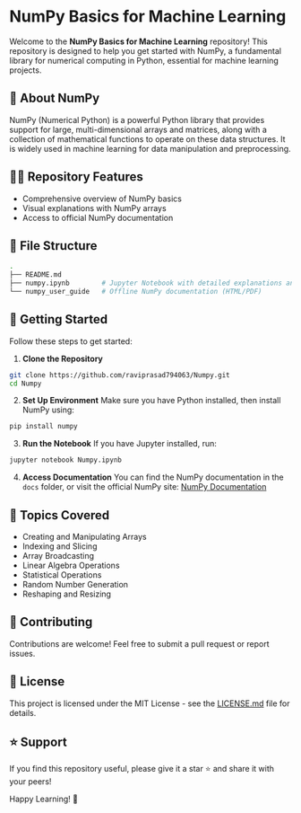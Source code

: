 # NumPy Basics for Machine Learning

Welcome to the **NumPy Basics for Machine Learning** repository! This repository is designed to help you get started with NumPy, a fundamental library for numerical computing in Python, essential for machine learning projects.

## 📌 **About NumPy**
NumPy (Numerical Python) is a powerful Python library that provides support for large, multi-dimensional arrays and matrices, along with a collection of mathematical functions to operate on these data structures. It is widely used in machine learning for data manipulation and preprocessing.

## 🧑‍💻 **Repository Features**
- Comprehensive overview of NumPy basics
- Visual explanations with NumPy arrays
- Access to official NumPy documentation

## 📂 **File Structure**
```bash
.
├── README.md
├── numpy.ipynb        # Jupyter Notebook with detailed explanations and code examples
└── numpy_user_guide   # Offline NumPy documentation (HTML/PDF)
```

## 🚀 **Getting Started**
Follow these steps to get started:

1. **Clone the Repository**
```bash
git clone https://github.com/raviprasad794063/Numpy.git
cd Numpy
```

2. **Set Up Environment**
Make sure you have Python installed, then install NumPy using:
```bash
pip install numpy
```

3. **Run the Notebook**
If you have Jupyter installed, run:
```bash
jupyter notebook Numpy.ipynb
```

4. **Access Documentation**
You can find the NumPy documentation in the `docs` folder, or visit the official NumPy site: [NumPy Documentation](https://numpy.org/doc/stable/)

## 📘 **Topics Covered**
- Creating and Manipulating Arrays
- Indexing and Slicing
- Array Broadcasting
- Linear Algebra Operations
- Statistical Operations
- Random Number Generation
- Reshaping and Resizing

## 🤝 **Contributing**
Contributions are welcome! Feel free to submit a pull request or report issues.

## 📜 **License**
This project is licensed under the MIT License - see the [LICENSE.md](LICENSE.md) file for details.

## ⭐ **Support**
If you find this repository useful, please give it a star ⭐ and share it with your peers!

Happy Learning! 🚀

